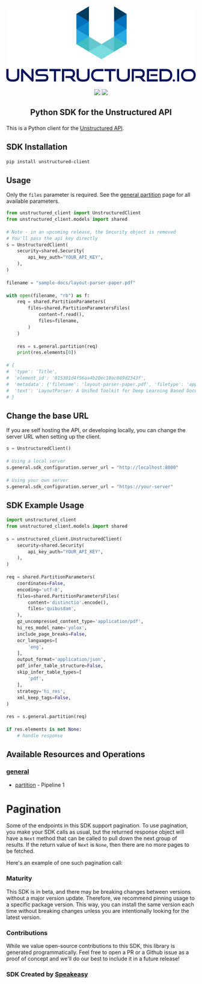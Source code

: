 <h3 align="center">
  <img
    src="https://raw.githubusercontent.com/Unstructured-IO/unstructured/main/img/unstructured_logo.png"
    height="200"
  >
</h3>

<div align="center">
    <a href="https://speakeasyapi.dev/"><img src="https://custom-icon-badges.demolab.com/badge/-Built%20By%20Speakeasy-212015?style=for-the-badge&logoColor=FBE331&logo=speakeasy&labelColor=545454" /></a>
    <a href="https://github.com/Unstructured-IO/unstructured-client.git/actions"><img src="https://img.shields.io/github/actions/workflow/status/speakeasy-sdks/bolt-php/speakeasy_sdk_generation.yml?style=for-the-badge" /></a>
</div>

<h2 align="center">
  <p>Python SDK for the Unstructured API</p>
</h2>

This is a Python client for the [Unstructured API](https://unstructured-io.github.io/unstructured/api.html). 

<!-- Start SDK Installation -->
## SDK Installation

```bash
pip install unstructured-client
```
<!-- End SDK Installation -->

## Usage
Only the `files` parameter is required. See the [general partition](docs/sdks/general/README.md) page for all available parameters. 

```python
from unstructured_client import UnstructuredClient
from unstructured_client.models import shared

# Note - in an upcoming release, the Security object is removed
# You'll pass the api key directly
s = UnstructuredClient(
    security=shared.Security(
        api_key_auth="YOUR_API_KEY",
    ),
)

filename = "sample-docs/layout-parser-paper.pdf"

with open(filename, "rb") as f:
    req = shared.PartitionParameters(
        files=shared.PartitionParametersFiles(
            content=f.read(),
            files=filename,
        )
    )
    
    res = s.general.partition(req)
    print(res.elements[0])

# {
#  'type': 'Title',
#  'element_id': '015301d4f56aa4b20ec10ac889d2343f',
#  'metadata': {'filename': 'layout-parser-paper.pdf', 'filetype': 'application/pdf', 'page_number': 1},
#  'text': 'LayoutParser: A Uniﬁed Toolkit for Deep Learning Based Document Image Analysis'
# }
```

## Change the base URL

If you are self hosting the API, or developing locally, you can change the server URL when setting up the client.

```python
s = UnstructuredClient()

# Using a local server
s.general.sdk_configuration.server_url = "http://localhost:8000"

# Using your own server
s.general.sdk_configuration.server_url = "https://your-server"
```

<!-- Start Dev Containers -->

<!-- End Dev Containers -->



## SDK Example Usage
<!-- Start SDK Example Usage -->


```python
import unstructured_client
from unstructured_client.models import shared

s = unstructured_client.UnstructuredClient(
    security=shared.Security(
        api_key_auth="YOUR_API_KEY",
    ),
)

req = shared.PartitionParameters(
    coordinates=False,
    encoding='utf-8',
    files=shared.PartitionParametersFiles(
        content='distinctio'.encode(),
        files='quibusdam',
    ),
    gz_uncompressed_content_type='application/pdf',
    hi_res_model_name='yolox',
    include_page_breaks=False,
    ocr_languages=[
        'eng',
    ],
    output_format='application/json',
    pdf_infer_table_structure=False,
    skip_infer_table_types=[
        'pdf',
    ],
    strategy='hi_res',
    xml_keep_tags=False,
)

res = s.general.partition(req)

if res.elements is not None:
    # handle response
```
<!-- End SDK Example Usage -->



<!-- Start SDK Available Operations -->
## Available Resources and Operations


### [general](docs/sdks/general/README.md)

* [partition](docs/sdks/general/README.md#partition) - Pipeline 1
<!-- End SDK Available Operations -->



<!-- Start Pagination -->
# Pagination

Some of the endpoints in this SDK support pagination. To use pagination, you make your SDK calls as usual, but the
returned response object will have a `Next` method that can be called to pull down the next group of results. If the
return value of `Next` is `None`, then there are no more pages to be fetched.

Here's an example of one such pagination call:


<!-- End Pagination -->

<!-- Placeholder for Future Speakeasy SDK Sections -->

### Maturity

This SDK is in beta, and there may be breaking changes between versions without a major version update. Therefore, we recommend pinning usage
to a specific package version. This way, you can install the same version each time without breaking changes unless you are intentionally
looking for the latest version.

### Contributions

While we value open-source contributions to this SDK, this library is generated programmatically.
Feel free to open a PR or a Github issue as a proof of concept and we'll do our best to include it in a future release!

### SDK Created by [Speakeasy](https://docs.speakeasyapi.dev/docs/using-speakeasy/client-sdks)
